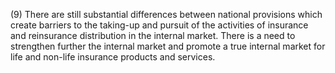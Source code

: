 (9) There are still substantial differences between national provisions which create barriers to the taking-up and pursuit of the activities of insurance and reinsurance distribution in the internal market. There is a need to strengthen further the internal market and promote a true internal market for life and non-life insurance products and services.